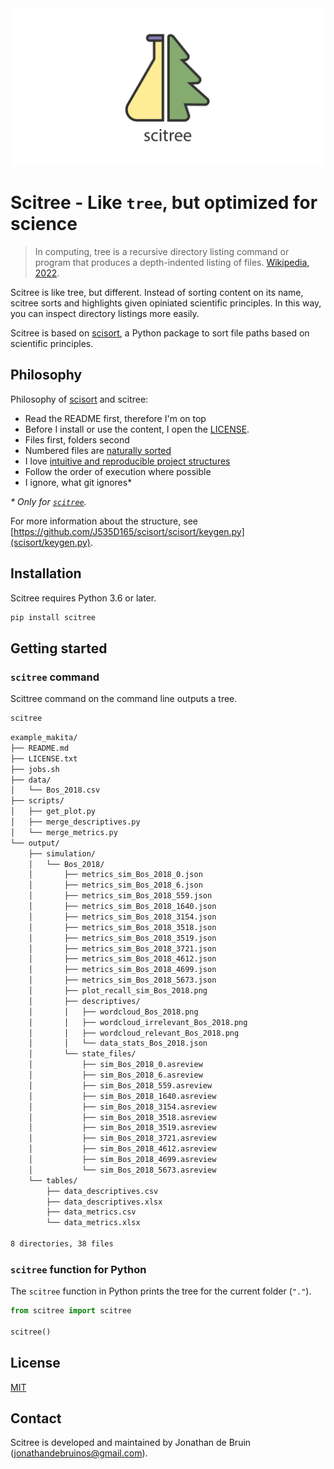 <picture>
  <source media="(prefers-color-scheme: dark)" srcset="https://github.com/J535D165/scitree/raw/main/scitree_repocard_dark.svg">
  <source media="(prefers-color-scheme: light)" srcset="https://github.com/J535D165/scitree/raw/main/scitree_repocard.svg">
  <img alt="Scisort - Sort files in science projects." src="https://github.com/J535D165/scitree/raw/main/scitree_repocard.svg">
</picture>

# Scitree - Like `tree`, but optimized for science

> In computing, tree is a recursive directory listing command or program that
> produces a depth-indented listing of files. [Wikipedia, 2022](https://en.wikipedia.org/wiki/Tree_(command)).

Scitree is like tree, but different. Instead of sorting content on its name,
scitree sorts and highlights given opiniated scientific principles. In this
way, you can inspect directory listings more easily.

Scitree is based on [scisort](https://github.com/j535d165/scisort), a Python
package to sort file paths based on scientific principles.

## Philosophy

Philosophy of [scisort](https://github.com/j535d165/scisort) and scitree:

- Read the README first, therefore I'm on top
- Before I install or use the content, I open the [LICENSE](https://choosealicense.com/).
- Files first, folders second
- Numbered files are [naturally sorted](https://en.wikipedia.org/wiki/Natural_sort_order)
- I love [intuitive and reproducible project structures](https://doi.org/10.1371/journal.pcbi.1005510)
- Follow the order of execution where possible
- I ignore, what git ignores\*

*\* Only for [`scitree`](https://github.com/J535D165/scitree).*

For more information about the structure, see [https://github.com/J535D165/scisort/scisort/keygen.py](scisort/keygen.py). 

## Installation

Scitree requires Python 3.6 or later.

```sh
pip install scitree
```

## Getting started

### `scitree` command

Scittree command on the command line outputs a tree.
```sh
scitree
```

<!--
cd example/example_makita
scitree

scitree example/example_makita
 -->

```sh
example_makita/
├── README.md
├── LICENSE.txt
├── jobs.sh
├── data/
│   └── Bos_2018.csv
├── scripts/
│   ├── get_plot.py
│   ├── merge_descriptives.py
│   └── merge_metrics.py
└── output/
    ├── simulation/
    │   └── Bos_2018/
    │       ├── metrics_sim_Bos_2018_0.json
    │       ├── metrics_sim_Bos_2018_6.json
    │       ├── metrics_sim_Bos_2018_559.json
    │       ├── metrics_sim_Bos_2018_1640.json
    │       ├── metrics_sim_Bos_2018_3154.json
    │       ├── metrics_sim_Bos_2018_3518.json
    │       ├── metrics_sim_Bos_2018_3519.json
    │       ├── metrics_sim_Bos_2018_3721.json
    │       ├── metrics_sim_Bos_2018_4612.json
    │       ├── metrics_sim_Bos_2018_4699.json
    │       ├── metrics_sim_Bos_2018_5673.json
    │       ├── plot_recall_sim_Bos_2018.png
    │       ├── descriptives/
    │       │   ├── wordcloud_Bos_2018.png
    │       │   ├── wordcloud_irrelevant_Bos_2018.png
    │       │   ├── wordcloud_relevant_Bos_2018.png
    │       │   └── data_stats_Bos_2018.json
    │       └── state_files/
    │           ├── sim_Bos_2018_0.asreview
    │           ├── sim_Bos_2018_6.asreview
    │           ├── sim_Bos_2018_559.asreview
    │           ├── sim_Bos_2018_1640.asreview
    │           ├── sim_Bos_2018_3154.asreview
    │           ├── sim_Bos_2018_3518.asreview
    │           ├── sim_Bos_2018_3519.asreview
    │           ├── sim_Bos_2018_3721.asreview
    │           ├── sim_Bos_2018_4612.asreview
    │           ├── sim_Bos_2018_4699.asreview
    │           └── sim_Bos_2018_5673.asreview
    └── tables/
        ├── data_descriptives.csv
        ├── data_descriptives.xlsx
        ├── data_metrics.csv
        └── data_metrics.xlsx

8 directories, 38 files
```


### `scitree` function for Python

The `scitree` function in Python prints the tree for the current folder (`"."`).

```python
from scitree import scitree

scitree()
```


## License

[MIT](/LICENSE)

## Contact

Scitree is developed and maintained by Jonathan de Bruin ([jonathandebruinos@gmail.com](email:jonathandebruinos@gmail.com)).
